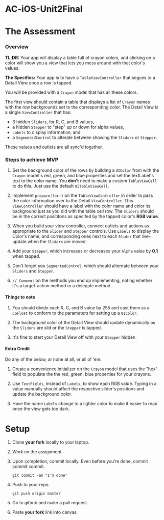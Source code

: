 # AC-iOS-Unit2Final

# The Assessment

### Overview

**TL;DR:** Your app will display a table full of crayon colors, and clicking on a color will show you a view that lets you mess around with that color's values.

**The Specifics:** Your app is to have a ```TableViewController``` that segues to a Detail View once a row is tapped. 

You will be provided with a ```Crayon``` model that has all these colors.

The first view should contain a table that displays a list of ```Crayon``` names with the row backgrounds set to the corresponding color. The Detail View is a single ```ViewController``` that has:

* 3 hidden ```Sliders```, for R, G, and B values, 
* a hidden ```Stepper``` to "step" up or down for alpha values,
* ```Labels``` to display information, and
* a ```SegmentedControl``` to alterate between showing the ```Sliders``` or ```Stepper```.

These values and outlets are all sync'd together. 

### Steps to achieve MVP

1. Set the background color of the rows by building a ```UIColor``` from with the ```Crayon``` model's red, green, and blue properties and set the textLabel's text to the color name. You **don't** need to make a custom ```TableViewCell```
to do this. Just use the default ```UITableViewCell```.

1. Implement ```prepare(for:)``` on the ```TableViewController``` in order to pass the color information over to the Detail ```ViewController```. This ```ViewController``` should have a label with the color name and color its background just as you did with the table cell row. The ```Sliders``` should be in the correct posititons as specifed by the tapped color's **RGB value**.

1. When you build your view controller, connect outlets and actions as appropriate to the 	```Slider``` and ```Stepper``` controls. Use ```Labels``` to display the Color's name, and corresponding ones next to each ```Slider``` that live-update when the ```Sliders``` are moved. 

1. Add your ```Stepper```, which increases or decreases your ```Alpha``` value by **0.1** when tapped. 

1. Don't forget you ```SegmentedControl```, which should alternate between your ```Sliders``` and ```Stepper```.

1. ```// Comment``` on the methods you end up implementing, noting whether it's a target-action method or a delegate method.

#### Things to note

1. You should divide each R, G, and B value by 255 and cast them as a ```CGFloat``` to conform to the parameters for setting up a ```UIColor```. 

1. The background color of the Detail View should update dynamically as the ```Sliders``` are slid or the ```Stepper``` is tapped. 

1. It's fine to start your Detail View off with your ```Stepper``` hidden.

#### Extra Credit
Do any of the below, or none at all, or all of 'em.

1. Create a convenience initializer on the ```Crayon``` model that uses the "hex" field to populate the the red, green, blue properties for your crayons. 

1. Use ```TextFields```, instead of ```Labels```, to show each RGB value. Typing in a value manually should affect the respective slider's positions and update the background color.

1. Have the name ```Labels``` change to a lighter color to make it easier to read once the view gets too dark.

# Setup

1. Clone **your fork** locally to your laptop.

1. Work on the assignment.

1. Upon completion, commit locally. Even before you're done, commit commit commit.

	```
	git commit -am "I'm done"
	```

1. Push to your repo.

	```
	git push origin master
	```

1. Go to github and make a pull request.

1. Paste **your fork** link into canvas.
